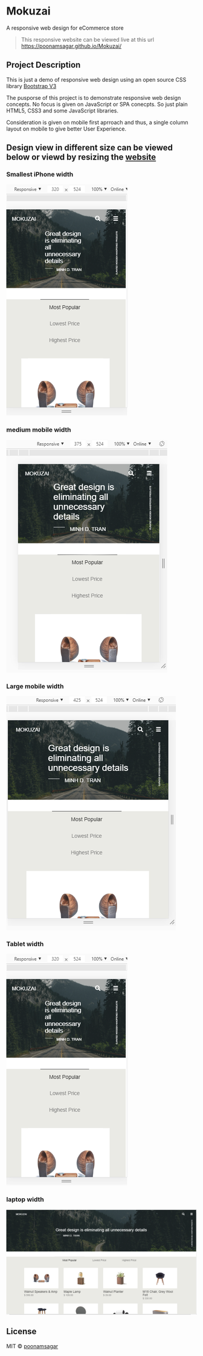 # Mokuzai

A responsive web design for eCommerce store

> This responsive website can be viewed live at this url https://poonamsagar.github.io/Mokuzai/

## Project Description

This is just a demo of responsive web design using an open source CSS library [Bootstrap V3](https://getbootstrap.com/docs/3.4/)

The pusporse of this project is to demonstrate responsive web design concepts. No focus is given on JavaScript or SPA conecpts. So just plain HTML5, CSS3 and some JavaScript libraries.

Consideration is given on mobile first aprroach and thus, a single column layout on mobile to give better User Experience.

## Design view in different size can be viewed below or viewd by resizing the [website](https://poonamsagar.github.io/Mokuzai/)

### Smallest iPhone width

![smallest mobile width](images/smallestIphone.png)

### medium mobile width

![medium mobile width](images/mediumMobile.png)

### Large mobile width

![large mobile width](images/largeMobile.png)

### Tablet width

![tablet width](images/smallestIphone.png)

### laptop width

![laptop width](images/laptopView.png)

## License

MIT © [poonamsagar](https://github.com/poonamsagar)
